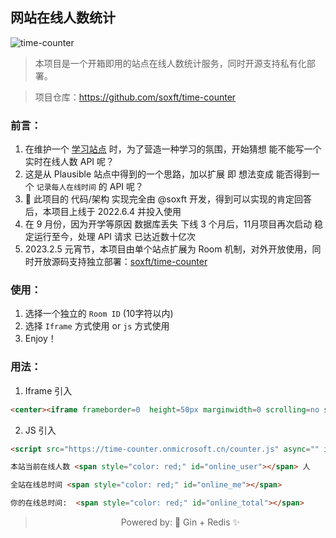 ## 网站在线人数统计

![time-counter](https://socialify.git.ci/soxft/time-counter/image?description=1&font=Bitter&language=1&name=1&owner=1&stargazers=1&theme=Dark)

> 本项目是一个开箱即用的站点在线人数统计服务，同时开源支持私有化部署。

> 项目仓库：https://github.com/soxft/time-counter

### 前言：

1. 在维护一个 [学习站点](https://tuostudy.com) 时，为了营造一种学习的氛围，开始猜想 能不能写一个实时在线人数 API 呢？
2. 这是从 Plausible 站点中得到的一个思路，加以扩展 即 想法变成 能否得到一个 `记录每人在线时间` 的 API 呢？
3. 🤔 此项目的 代码/架构 实现完全由 @soxft 开发，得到可以实现的肯定回答后，本项目上线于 2022.6.4 并投入使用
4. 在 9 月份，因为开学等原因 数据库丢失 下线 3 个月后，11月项目再次启动 稳定运行至今，处理 API 请求 已达近数十亿次
5. 2023.2.5 元宵节，本项目由单个站点扩展为 Room 机制，对外开放使用，同时开放源码支持独立部署：[soxft/time-counter](https://github.com/soxft/time-counter)

### 使用：

1. 选择一个独立的 `Room ID` (10字符以内)
1. 选择 `Iframe` 方式使用 or `js` 方式使用
1. Enjoy！

<!-- ### Room ID：

<label for="room-input">ROOMS:&emsp;</label><input type="text" id="room-input" />

|   Key   |   Value   |
| ---- | ---- |
|   online user   |   <span style="color: red;" id="online_user"></span>   |
|   my online time   |  <span style="color: red;" id="online_me"></span>    |
|   total online time   |   <span style="color: red;" id="online_total"></span>   | -->

### 用法：

1. Iframe 引入

```html
<center><iframe frameborder=0  height=50px marginwidth=0 scrolling=no src="https://time-counter.onmicrosoft.cn/room/1"></iframe></center>
```

2. JS 引入

```html
<script src="https://time-counter.onmicrosoft.cn/counter.js" async="" id="online-counter" interval="0" api="https://time-counter.onmicrosoft.cn/counter" room="{Room ID}"></script>

本站当前在线人数 <span style="color: red;" id="online_user"></span> 人

全站在线总时间 <span style="color: red;" id="online_me"></span>

你的在线总时间:  <span style="color: red;" id="online_total"></span>
```

<!-- 
<center><iframe frameborder=0  height=50px marginwidth=0 scrolling=no src="https://time-counter.onmicrosoft.cn/room/info"></iframe></center> -->


 > <center>Powered by: 🚀 Gin + Redis ✨</center>
